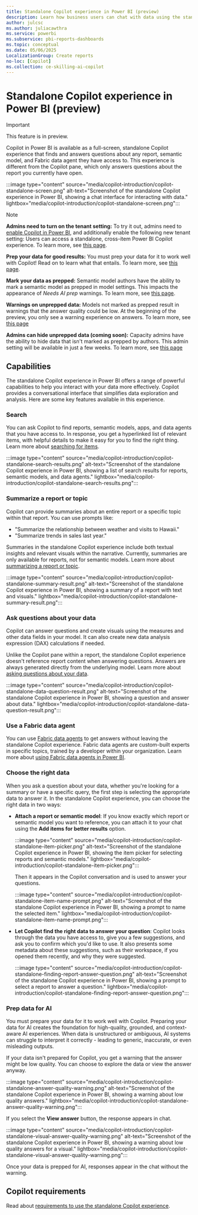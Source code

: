 ```yaml
---
title: Standalone Copilot experience in Power BI (preview)
description: Learn how business users can chat with data using the standalone Copilot experience in Power BI (preview).
author: julcsc
ms.author: juliacawthra
ms.service: powerbi
ms.subservice: pbi-reports-dashboards
ms.topic: conceptual
ms.date: 05/06/2025
LocalizationGroup: Create reports
no-loc: [Copilot]
ms.collection: ce-skilling-ai-copilot
---
```


# Standalone Copilot experience in Power BI (preview)

> [!IMPORTANT]
> This feature is in preview.

Copilot in Power BI is available as a full-screen, standalone Copilot experience that finds and answers questions about any report, semantic model, and Fabric data agent they have access to. This experience is different from the Copilot pane, which only answers questions about the report you currently have open.

:::image type="content" source="media/copilot-introduction/copilot-standalone-screen.png" alt-text="Screenshot of the standalone Copilot experience in Power BI, showing a chat interface for interacting with data." lightbox="media/copilot-introduction/copilot-standalone-screen.png":::

> [!NOTE]
> **Admins need to turn on the tenant setting:** To try it out, admins need to [enable Copilot in Power BI](copilot-enable-power-bi.md), and additionally enable the following new tenant setting: Users can access a standalone, cross-item Power BI Copilot experience. To learn more, see [this page](https://go.microsoft.com/fwlink/?linkid=2306434).
>
> **Prep your data for good results:** You must prep your data for it to work well with Copilot! Read on to learn what that entails. To learn more, see [this page](https://go.microsoft.com/fwlink/?linkid=2316906).
>
> **Mark your data as prepped:** Semantic model authors have the ability to mark a semantic model as prepped in model settings. This impacts the appearance of *Needs AI prep* warnings. To learn more, see [this page](https://go.microsoft.com/fwlink/?linkid=2316704).
>
> **Warnings on unprepped data:** Models not marked as prepped result in warnings that the answer quality could be low. At the beginning of the preview, you only see a warning experience on answers. To learn more, see [this page](https://go.microsoft.com/fwlink/?linkid=2312734)
>
> **Admins can hide unprepped data (coming soon):** Capacity admins have the ability to hide data that isn't marked as prepped by authors. This admin setting will be available in just a few weeks. To learn more, see [this page](https://go.microsoft.com/fwlink/?linkid=2316705)

## Capabilities

The standalone Copilot experience in Power BI offers a range of powerful capabilities to help you interact with your data more effectively. Copilot provides a conversational interface that simplifies data exploration and analysis. Here are some key features available in this experience.

### Search

You can ask Copilot to find reports, semantic models, apps, and data agents that you have access to. In response, you get a hyperlinked list of relevant items, with helpful details to make it easy for you to find the right thing. Learn more about [searching for items](https://go.microsoft.com/fwlink/?linkid=2316904).

:::image type="content" source="media/copilot-introduction/copilot-standalone-search-results.png" alt-text="Screenshot of the standalone Copilot experience in Power BI, showing a list of search results for reports, semantic models, and data agents." lightbox="media/copilot-introduction/copilot-standalone-search-results.png":::

### Summarize a report or topic

Copilot can provide summaries about an entire report or a specific topic within that report. You can use prompts like:

- "Summarize the relationship between weather and visits to Hawaii."
- "Summarize trends in sales last year."

Summaries in the standalone Copilot experience include both textual insights and relevant visuals within the narrative. Currently, summaries are only available for reports, not for semantic models. Learn more about [summarizing a report or topic](https://go.microsoft.com/fwlink/?linkid=2316804).

:::image type="content" source="media/copilot-introduction/copilot-standalone-summary-result.png" alt-text="Screenshot of the standalone Copilot experience in Power BI, showing a summary of a report with text and visuals." lightbox="media/copilot-introduction/copilot-standalone-summary-result.png":::

### Ask questions about your data

Copilot can answer questions and create visuals using the measures and other data fields in your model. It can also create new data analysis expression (DAX) calculations if needed.

Unlike the Copilot pane within a report, the standalone Copilot experience doesn't reference report content when answering questions. Answers are always generated directly from the underlying model. Learn more about [asking questions about your data](https://go.microsoft.com/fwlink/?linkid=2316905).

:::image type="content" source="media/copilot-introduction/copilot-standalone-data-question-result.png" alt-text="Screenshot of the standalone Copilot experience in Power BI, showing a question and answer about data." lightbox="media/copilot-introduction/copilot-standalone-data-question-result.png":::

### Use a Fabric data agent

You can use [Fabric data agents](/fabric/data-science/concept-data-agent) to get answers without leaving the standalone Copilot experience. Fabric data agents are custom-built experts in specific topics, trained by a developer within your organization. Learn more about [using Fabric data agents in Power BI](https://go.microsoft.com/fwlink/?linkid=2316805).

### Choose the right data

When you ask a question about your data, whether you're looking for a summary or have a specific query, the first step is selecting the appropriate data to answer it. In the standalone Copilot experience, you can choose the right data in two ways:

- **Attach a report or semantic model**: If you know exactly which report or semantic model you want to reference, you can attach it to your chat using the **Add items for better results** option.

   :::image type="content" source="media/copilot-introduction/copilot-standalone-item-picker.png" alt-text="Screenshot of the standalone Copilot experience in Power BI, showing the item picker for selecting reports and semantic models." lightbox="media/copilot-introduction/copilot-standalone-item-picker.png":::

   Then it appears in the Copilot conversation and is used to answer your questions.

   :::image type="content" source="media/copilot-introduction/copilot-standalone-item-name-prompt.png" alt-text="Screenshot of the standalone Copilot experience in Power BI, showing a prompt to name the selected item." lightbox="media/copilot-introduction/copilot-standalone-item-name-prompt.png":::

- **Let Copilot find the right data to answer your question**: Copilot looks through the data you have access to, give you a few suggestions, and ask you to confirm which you'd like to use. It also presents some metadata about these suggestions, such as their workspace, if you opened them recently, and why they were suggested.

   :::image type="content" source="media/copilot-introduction/copilot-standalone-finding-report-answer-question.png" alt-text="Screenshot of the standalone Copilot experience in Power BI, showing a prompt to select a report to answer a question." lightbox="media/copilot-introduction/copilot-standalone-finding-report-answer-question.png":::

### Prep data for AI

You must prepare your data for it to work well with Copilot. Preparing your data for AI creates the foundation for high-quality, grounded, and context-aware AI experiences. When data is unstructured or ambiguous, AI systems can struggle to interpret it correctly - leading to generic, inaccurate, or even misleading outputs.

If your data isn't prepared for Copilot, you get a warning that the answer might be low quality. You can choose to explore the data or view the answer anyway.

:::image type="content" source="media/copilot-introduction/copilot-standalone-answer-quality-warning.png" alt-text="Screenshot of the standalone Copilot experience in Power BI, showing a warning about low quality answers." lightbox="media/copilot-introduction/copilot-standalone-answer-quality-warning.png":::

If you select the **View answer** button, the response appears in chat.

:::image type="content" source="media/copilot-introduction/copilot-standalone-visual-answer-quality-warning.png" alt-text="Screenshot of the standalone Copilot experience in Power BI, showing a warning about low quality answers for a visual." lightbox="media/copilot-introduction/copilot-standalone-visual-answer-quality-warning.png":::

Once your data is prepped for AI, responses appear in the chat without the warning.

## Copilot requirements

Read about [requirements to use the standalone Copilot experience](copilot-introduction.md#requirements-for-the-standalone-copilot).
